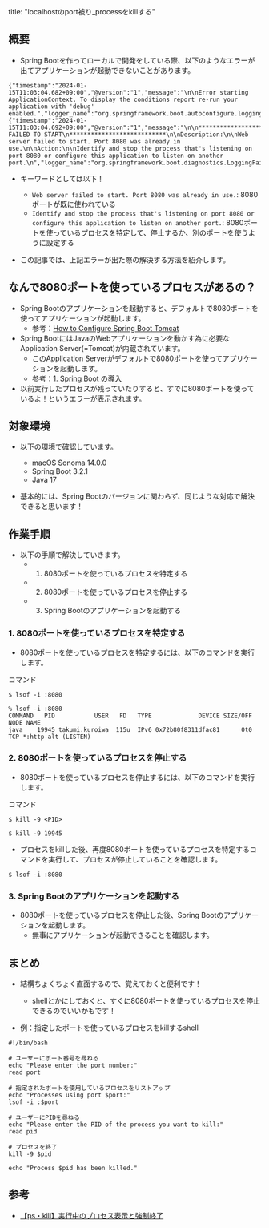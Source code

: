 title: "localhostのport被り_processをkillする"

## 概要
- Spring Bootを作ってローカルで開発をしている際、以下のようなエラーが出てアプリケーションが起動できないことがあります。

```shell
{"timestamp":"2024-01-15T11:03:04.682+09:00","@version":"1","message":"\n\nError starting ApplicationContext. To display the conditions report re-run your application with 'debug' enabled.","logger_name":"org.springframework.boot.autoconfigure.logging.ConditionEvaluationReportLoggingListener","thread_name":"main","severity":"INFO","severity_value":20000,"type":"SYSTEM"}
{"timestamp":"2024-01-15T11:03:04.692+09:00","@version":"1","message":"\n\n***************************\nAPPLICATION FAILED TO START\n***************************\n\nDescription:\n\nWeb server failed to start. Port 8080 was already in use.\n\nAction:\n\nIdentify and stop the process that's listening on port 8080 or configure this application to listen on another port.\n","logger_name":"org.springframework.boot.diagnostics.LoggingFailureAnalysisReporter","thread_name":"main","severity":"ERROR","severity_value":40000,"type":"SYSTEM"}
```

- キーワードとしては以下！
  - `Web server failed to start. Port 8080 was already in use.`: 8080ポートが既に使われている
  - `Identify and stop the process that's listening on port 8080 or configure this application to listen on another port.`: 8080ポートを使っているプロセスを特定して、停止するか、別のポートを使うように設定する

- この記事では、上記エラーが出た際の解決する方法を紹介します。

## なんで8080ポートを使っているプロセスがあるの？
- Spring Bootのアプリケーションを起動すると、デフォルトで8080ポートを使ってアプリケーションが起動します。
  - 参考：[How to Configure Spring Boot Tomcat](https://www.baeldung.com/spring-boot-configure-tomcat#1-server-address-and-port)
- Spring BootにはJavaのWebアプリケーションを動かす為に必要なApplication Server(=Tomcat)が内蔵されています。
  - このApplication Serverがデフォルトで8080ポートを使ってアプリケーションを起動します。
  - 参考：[1. Spring Boot の導入](https://spring.pleiades.io/spring-boot/docs/current/reference/html/getting-started.html#getting-started.introducing-spring-boot)
- 以前実行したプロセスが残っていたりすると、すでに8080ポートを使っているよ！というエラーが表示されます。

## 対象環境
- 以下の環境で確認しています。
  - macOS Sonoma 14.0.0
  - Spring Boot 3.2.1
  - Java 17

- 基本的には、Spring Bootのバージョンに関わらず、同じような対応で解決できると思います！

## 作業手順
- 以下の手順で解決していきます。
  - 1. 8080ポートを使っているプロセスを特定する
  - 2. 8080ポートを使っているプロセスを停止する
  - 3. Spring Bootのアプリケーションを起動する

### 1. 8080ポートを使っているプロセスを特定する
- 8080ポートを使っているプロセスを特定するには、以下のコマンドを実行します。

コマンド
```shell
$ lsof -i :8080
```
```shell
% lsof -i :8080
COMMAND   PID           USER   FD   TYPE             DEVICE SIZE/OFF NODE NAME
java    19945 takumi.kuroiwa  115u  IPv6 0x72b80f8311dfac81      0t0  TCP *:http-alt (LISTEN)
```

### 2. 8080ポートを使っているプロセスを停止する
- 8080ポートを使っているプロセスを停止するには、以下のコマンドを実行します。

コマンド
```shell
$ kill -9 <PID>
```
```shell
$ kill -9 19945
```

- プロセスをkillした後、再度8080ポートを使っているプロセスを特定するコマンドを実行して、プロセスが停止していることを確認します。

```shell
$ lsof -i :8080
```

### 3. Spring Bootのアプリケーションを起動する
- 8080ポートを使っているプロセスを停止した後、Spring Bootのアプリケーションを起動します。
  - 無事にアプリケーションが起動できることを確認します。

## まとめ
- 結構ちょくちょく直面するので、覚えておくと便利です！
  - shellとかにしておくと、すぐに8080ポートを使っているプロセスを停止できるのでいいかもです！

- 例：指定したポートを使っているプロセスをkillするshell
```shell
#!/bin/bash

# ユーザーにポート番号を尋ねる
echo "Please enter the port number:"
read port

# 指定されたポートを使用しているプロセスをリストアップ
echo "Processes using port $port:"
lsof -i :$port

# ユーザーにPIDを尋ねる
echo "Please enter the PID of the process you want to kill:"
read pid

# プロセスを終了
kill -9 $pid

echo "Process $pid has been killed."
```

## 参考
- [【ps・kill】実行中のプロセス表示と強制終了](https://qiita.com/shuntaro_tamura/items/4016868bda604baeac3c)
